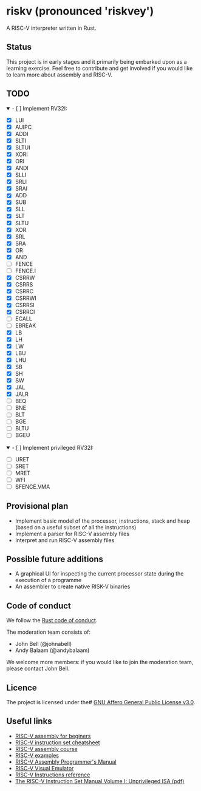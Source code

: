 # riskv (pronounced 'riskvey')

A RISC-V interpreter written in Rust.

## Status

This project is in early stages and it primarily being embarked upon as a learning exercise.
Feel free to contribute and get involved if you would like to learn more about assembly and RISC-V.

## TODO

<details open>
  <summary>
    - [ ] Implement RV32I:
  </summary>

  - [x] LUI
  - [x] AUIPC
  - [x] ADDI
  - [x] SLTI
  - [x] SLTUI
  - [x] XORI
  - [x] ORI
  - [x] ANDI
  - [x] SLLI
  - [x] SRLI
  - [x] SRAI
  - [x] ADD
  - [x] SUB
  - [x] SLL
  - [x] SLT
  - [x] SLTU
  - [x] XOR
  - [x] SRL
  - [x] SRA
  - [x] OR
  - [x] AND
  - [ ] FENCE
  - [ ] FENCE.I
  - [x] CSRRW
  - [x] CSRRS
  - [x] CSRRC
  - [X] CSRRWI
  - [X] CSRRSI
  - [X] CSRRCI
  - [ ] ECALL
  - [ ] EBREAK
  - [X] LB
  - [X] LH
  - [X] LW
  - [X] LBU
  - [X] LHU
  - [X] SB
  - [X] SH
  - [X] SW
  - [x] JAL
  - [x] JALR
  - [ ] BEQ
  - [ ] BNE
  - [ ] BLT
  - [ ] BGE
  - [ ] BLTU
  - [ ] BGEU

</details>

<details open>
  <summary>
    - [ ] Implement privileged RV32I:
  </summary>

  - [ ] URET
  - [ ] SRET
  - [ ] MRET
  - [ ] WFI
  - [ ] SFENCE.VMA

</details>

## Provisional plan

- Implement basic model of the processor, instructions, stack and heap (based on a useful subset of all the instructions)
- Implement a parser for RISC-V assembly files
- Interpret and run RISC-V assembly files

## Possible future additions

- A graphical UI for inspecting the current processor state during the execution of a programme
- An assembler to create native RISK-V binaries

## Code of conduct

We follow the [Rust code of conduct](https://www.rust-lang.org/policies/code-of-conduct).

The moderation team consists of:

* John Bell (@johnabell)
* Andy Balaam (@andybalaam)

We welcome more members: if you would like to join the moderation team, please contact John Bell.

## Licence

The project is licensed under the#
[GNU Affero General Public License v3.0](https://github.com/Johnabell/riskv/blob/master/LICENSE).

## Useful links

- [RISC-V assembly for beginers](https://medium.com/swlh/risc-v-assembly-for-beginners-387c6cd02c49)
- [RISC-V instruction set cheatsheet](https://itnext.io/risc-v-instruction-set-cheatsheet-70961b4bbe8)
- [RISC-V assembly course](https://web.eecs.utk.edu/~smarz1/courses/ece356/notes/assembly/)
- [RISC-V examples](https://github.com/takenobu-hs/cpu-assembly-examples/tree/master/riscv/linux)
- [RISC-V Assembly Programmer's Manual](https://github.com/riscv-non-isa/riscv-asm-manual/blob/master/riscv-asm.md)
- [RISC-V Visual Emulator](https://eseo-tech.github.io/emulsiV/)
- [RISC-V Instructions reference](https://msyksphinz-self.github.io/riscv-isadoc/html/rvi.html)
- [The RISC-V Instruction Set Manual Volume I: Unprivileged ISA (pdf)](https://github.com/riscv/riscv-isa-manual/releases/download/Ratified-IMAFDQC/riscv-spec-20191213.pdf)
